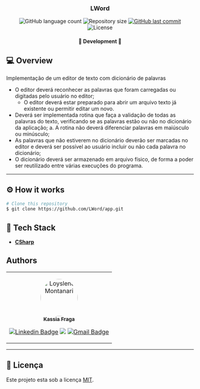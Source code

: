 <h3 align="center">
    LWord
</h3>

<p align="center">
    <img alt="GitHub language count" src="https://img.shields.io/github/languages/count/KassiaMabily/LWord?color=%2304D361"/>
    <img alt="Repository size" src="https://img.shields.io/github/repo-size/KassiaMabily/LWord" />
    <a href="https://github.com/KassiaMabily/react-template/commits/main">
        <img alt="GitHub last commit" src="https://img.shields.io/github/last-commit/KassiaMabily/LWord">
    </a>
    <img alt="License" src="https://img.shields.io/badge/license-MIT-brightgreen">
</p>

<h4 align="center">
	🚧 Development 🚧
</h4>

## 💻 Overview
Implementação de um editor de texto com dicionário de palavras

* O editor deverá reconhecer as palavras que foram carregadas ou digitadas pelo usuário no editor;
    * O editor deverá estar preparado para abrir um arquivo texto já existente ou permitir editar um novo.
* Deverá ser implementada rotina que faça a validação de todas as palavras do texto, verificando se as palavras estão ou não no dicionário da aplicação;
    a. A rotina não deverá diferenciar palavras em maiúsculo ou minúsculo;
* As palavras que não estiverem no dicionário deverão ser marcadas no editor e deverá ser possível ao usuário incluir ou não cada palavra no dicionário;
* O dicionário deverá ser armazenado em arquivo físico, de forma a poder ser reutilizado entre várias execuções
do programa.
---

## ⚙️ How it works

```bash
# Clone this repository
$ git clone https://github.com/LWord/app.git
```

## 🚀 Tech Stack

-   **[CSharp](https://docs.microsoft.com/pt-br/dotnet/csharp/)**

## Authors
<table>
    <tr>
    <td align="center">
        <p>
            <a href="#">
                <img style="border-radius: 50%" src="https://avatars3.githubusercontent.com/u/52832800?s=460&u=61b426b901b8fe02e12019b1fdb67bf0072d4f00&v=4" width="100px;" alt="Loyslene Montanari"/>
                <br />
                <sub><b>Kassia Fraga</b></sub></a><a href="#" title="Kassia Fraga">
            </a>
            <br/>

[![Linkedin Badge](https://img.shields.io/badge/-Kassia-blue?style=flat-square&logo=Linkedin&logoColor=white&link=https://www.linkedin.com/in/kassia-fraga/)](https://www.linkedin.com/in/kassia-fraga/) 
[<img src = "https://img.shields.io/badge/@dev.naotaosedentaria-%23E4405F.svg?&style=flat-square&logo=instagram&logoColor=white">](https://www.instagram.com/dev.naotaosedentaria/)
[![Gmail Badge](https://img.shields.io/badge/-kassiafraga7@gmail.com-c14438?style=flat-square&logo=Gmail&logoColor=white&link=mailto:kassiafraga7@gmail.com)](mailto:kassiafraga7@gmail.com)
        </p>
    </td>
    </tr>
</table>

---

## 📝 Licença

Este projeto esta sob a licença [MIT](./LICENSE).